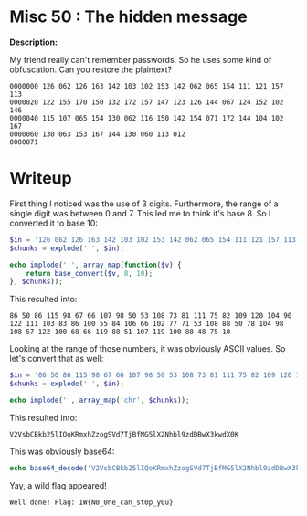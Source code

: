 # Misc 50 : The hidden message

**Description:**

My friend really can't remember passwords. So he uses some kind of obfuscation. Can you restore the plaintext?

```
0000000 126 062 126 163 142 103 102 153 142 062 065 154 111 121 157 113
0000020 122 155 170 150 132 172 157 147 123 126 144 067 124 152 102 146
0000040 115 107 065 154 130 062 116 150 142 154 071 172 144 104 102 167
0000060 130 063 153 167 144 130 060 113 012
0000071
```

# Writeup

First thing I noticed was the use of 3 digits. Furthermore, the range of a single digit was between 0 and 7. This led me to think it's base 8. So I converted it to base 10:

```php
$in = '126 062 126 163 142 103 102 153 142 062 065 154 111 121 157 113 122 155 170 150 132 172 157 147 123 126 144 067 124 152 102 146 115 107 065 154 130 062 116 150 142 154 071 172 144 104 102 167 130 063 153 167 144 130 060 113 012';
$chunks = explode(' ', $in);

echo implode(' ', array_map(function($v) {
    return base_convert($v, 8, 10);
}, $chunks));
```
This resulted into:

```
86 50 86 115 98 67 66 107 98 50 53 108 73 81 111 75 82 109 120 104 90 122 111 103 83 86 100 55 84 106 66 102 77 71 53 108 88 50 78 104 98 108 57 122 100 68 66 119 88 51 107 119 100 88 48 75 10
```
Looking at the range of those numbers, it was obviously ASCII values. So let's convert that as well:

```php
$in = '86 50 86 115 98 67 66 107 98 50 53 108 73 81 111 75 82 109 120 104 90 122 111 103 83 86 100 55 84 106 66 102 77 71 53 108 88 50 78 104 98 108 57 122 100 68 66 119 88 51 107 119 100 88 48 75 10';
$chunks = explode(' ', $in);

echo implode('', array_map('chr', $chunks));
```
This resulted into:
```
V2VsbCBkb25lIQoKRmxhZzogSVd7TjBfMG5lX2Nhbl9zdDBwX3kwdX0K
```
This was obviously base64:

```php
echo base64_decode('V2VsbCBkb25lIQoKRmxhZzogSVd7TjBfMG5lX2Nhbl9zdDBwX3kwdX0K');
```

Yay, a wild flag appeared!

```
Well done! Flag: IW{N0_0ne_can_st0p_y0u} 
```
